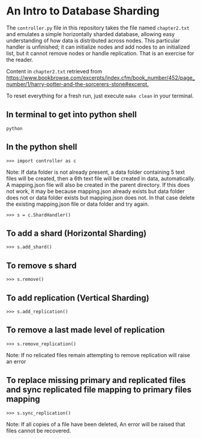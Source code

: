 # An Intro to Database Sharding

The `controller.py` file in this repository takes the file named `chapter2.txt` and emulates a simple horizontally sharded database, allowing easy understanding of how data is distributed across nodes. This particular handler is unfinished; it can initialize nodes and add nodes to an initialized list, but it cannot remove nodes or handle replication. That is an exercise for the reader.

Content in `chapter2.txt` retrieved from <https://www.bookbrowse.com/excerpts/index.cfm/book_number/452/page_number/1/harry-potter-and-the-sorcerers-stone#excerpt.>

To reset everything for a fresh run, just execute `make clean` in your terminal.

## In terminal to get into python shell

`python`

## In the python shell

`>>> import controller as c`

Note: If data folder is not already present, a data folder containing 5 text files will be created, then a 6th text file will be created in data, automatically. A mapping.json file will also be created in the parent directory. If this does not work, it may be because mapping.json already exists but data folder does not or data folder exists but mapping.json does not. In that case delete the existing mapping.json file or data folder and try again.

`>>> s = c.ShardHandler()`

## To add a shard (Horizontal Sharding)

`>>> s.add_shard()`

## To remove s shard

`>>> s.remove()`

## To add replication (Vertical Sharding)

`>>> s.add_replication()`

## To remove a last made level of replication

`>>> s.remove_replication()`

Note: If no relicated files remain attempting to remove replication will raise an error

## To replace missing primary and replicated files and sync replicated file mapping to primary files mapping

`>>> s.sync_replication()`

Note: If all copies of a file have been deleted, An error will be raised that files cannot be recovered.
